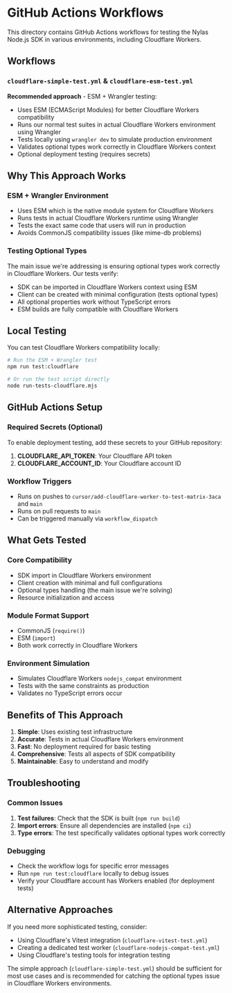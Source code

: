 # GitHub Actions Workflows

This directory contains GitHub Actions workflows for testing the Nylas Node.js SDK in various environments, including Cloudflare Workers.

## Workflows

### `cloudflare-simple-test.yml` & `cloudflare-esm-test.yml`
**Recommended approach** - ESM + Wrangler testing:
- Uses ESM (ECMAScript Modules) for better Cloudflare Workers compatibility
- Runs our normal test suites in actual Cloudflare Workers environment using Wrangler
- Tests locally using `wrangler dev` to simulate production environment
- Validates optional types work correctly in Cloudflare Workers context
- Optional deployment testing (requires secrets)

## Why This Approach Works

### **ESM + Wrangler Environment**
- Uses ESM which is the native module system for Cloudflare Workers
- Runs tests in actual Cloudflare Workers runtime using Wrangler
- Tests the exact same code that users will run in production
- Avoids CommonJS compatibility issues (like mime-db problems)

### **Testing Optional Types**
The main issue we're addressing is ensuring optional types work correctly in Cloudflare Workers. Our tests verify:
- SDK can be imported in Cloudflare Workers context using ESM
- Client can be created with minimal configuration (tests optional types)
- All optional properties work without TypeScript errors
- ESM builds are fully compatible with Cloudflare Workers

## Local Testing

You can test Cloudflare Workers compatibility locally:

```bash
# Run the ESM + Wrangler test
npm run test:cloudflare

# Or run the test script directly
node run-tests-cloudflare.mjs
```

## GitHub Actions Setup

### Required Secrets (Optional)
To enable deployment testing, add these secrets to your GitHub repository:

1. **CLOUDFLARE_API_TOKEN**: Your Cloudflare API token
2. **CLOUDFLARE_ACCOUNT_ID**: Your Cloudflare account ID

### Workflow Triggers
- Runs on pushes to `cursor/add-cloudflare-worker-to-test-matrix-3aca` and `main`
- Runs on pull requests to `main`
- Can be triggered manually via `workflow_dispatch`

## What Gets Tested

### **Core Compatibility**
- SDK import in Cloudflare Workers environment
- Client creation with minimal and full configurations
- Optional types handling (the main issue we're solving)
- Resource initialization and access

### **Module Format Support**
- CommonJS (`require()`)
- ESM (`import`)
- Both work correctly in Cloudflare Workers

### **Environment Simulation**
- Simulates Cloudflare Workers `nodejs_compat` environment
- Tests with the same constraints as production
- Validates no TypeScript errors occur

## Benefits of This Approach

1. **Simple**: Uses existing test infrastructure
2. **Accurate**: Tests in actual Cloudflare Workers environment
3. **Fast**: No deployment required for basic testing
4. **Comprehensive**: Tests all aspects of SDK compatibility
5. **Maintainable**: Easy to understand and modify

## Troubleshooting

### Common Issues

1. **Test failures**: Check that the SDK is built (`npm run build`)
2. **Import errors**: Ensure all dependencies are installed (`npm ci`)
3. **Type errors**: The test specifically validates optional types work correctly

### Debugging

- Check the workflow logs for specific error messages
- Run `npm run test:cloudflare` locally to debug issues
- Verify your Cloudflare account has Workers enabled (for deployment tests)

## Alternative Approaches

If you need more sophisticated testing, consider:
- Using Cloudflare's Vitest integration (`cloudflare-vitest-test.yml`)
- Creating a dedicated test worker (`cloudflare-nodejs-compat-test.yml`)
- Using Cloudflare's testing tools for integration testing

The simple approach (`cloudflare-simple-test.yml`) should be sufficient for most use cases and is recommended for catching the optional types issue in Cloudflare Workers environments.
